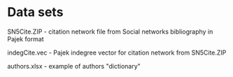 # Data sets

SN5Cite.ZIP - citation network file from Social networks bibliography in Pajek format

indegCite.vec - Pajek indegree vector for citation network from SN5Cite.ZIP

authors.xlsx - example of authors "dictionary"
